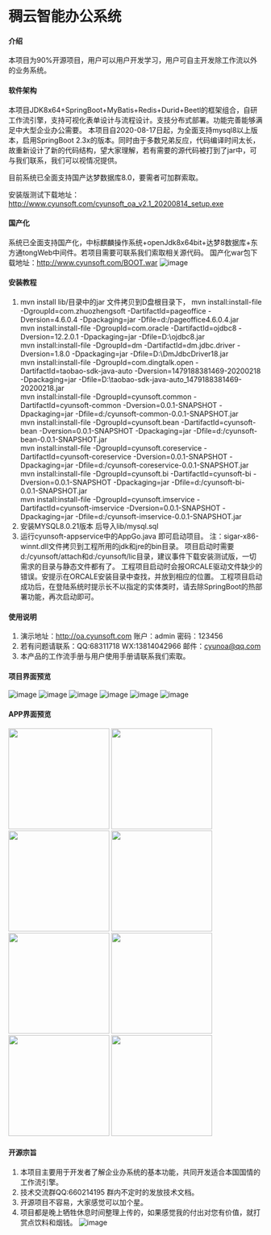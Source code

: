 # 稠云智能办公系统

#### 介绍
本项目为90%开源项目，用户可以用户开发学习，用户可自主开发除工作流以外的业务系统。

#### 软件架构
本项目JDK8x64+SpringBoot+MyBatis+Redis+Durid+Beetl的框架组合，自研工作流引擎，支持可视化表单设计与流程设计。支技分布式部署。功能完善能够满足中大型企业办公需要。
本项目自2020-08-17日起，为全面支持mysql8以上版本，启用SpringBoot 2.3x的版本。同时由于多数兄弟反应，代码编译时间太长，故重新设计了新的代码结构，望大家理解，若有需要的源代码被打到了jar中，可与我们联系，我们可以视情况提供。

目前系统已全面支持国产达梦数据库8.0，要需者可加群索取。

安装版测试下载地址：http://www.cyunsoft.com/cyunsoft_oa_v2.1_20200814_setup.exe

#### 国产化
系统已全面支持国产化，中标麒麟操作系统+openJdk8x64bit+达梦8数据库+东方通tongWeb中间件。若项目需要可联系我们索取相关源代码。
国产化war包下载地址：http://www.cyunsoft.com/BOOT.war
![image](http://www.cyunsoft.com/gc.jpg)

#### 安装教程

1.  mvn install lib/目录中的jar 文件拷贝到D盘根目录下，
		mvn install:install-file -DgroupId=com.zhuozhengsoft -DartifactId=pageoffice -Dversion=4.6.0.4 -Dpackaging=jar -Dfile=d:/pageoffice4.6.0.4.jar  
		mvn install:install-file -DgroupId=com.oracle -DartifactId=ojdbc8 -Dversion=12.2.0.1 -Dpackaging=jar -Dfile=D:\ojdbc8.jar  
		mvn install:install-file -DgroupId=dm -DartifactId=dm.jdbc.driver -Dversion=1.8.0 -Dpackaging=jar -Dfile=D:\DmJdbcDriver18.jar  
		mvn install:install-file -DgroupId=com.dingtalk.open -DartifactId=taobao-sdk-java-auto -Dversion=1479188381469-20200218 -Dpackaging=jar -Dfile=D:\taobao-sdk-java-auto_1479188381469-20200218.jar  
		mvn install:install-file -DgroupId=cyunsoft.common -DartifactId=cyunsoft-common -Dversion=0.0.1-SNAPSHOT -Dpackaging=jar -Dfile=d:/cyunsoft-common-0.0.1-SNAPSHOT.jar  
		mvn install:install-file -DgroupId=cyunsoft.bean -DartifactId=cyunsoft-bean -Dversion=0.0.1-SNAPSHOT -Dpackaging=jar -Dfile=d:/cyunsoft-bean-0.0.1-SNAPSHOT.jar  
		mvn install:install-file -DgroupId=cyunsoft.coreservice -DartifactId=cyunsoft-coreservice -Dversion=0.0.1-SNAPSHOT -Dpackaging=jar -Dfile=d:/cyunsoft-coreservice-0.0.1-SNAPSHOT.jar  
		mvn install:install-file -DgroupId=cyunsoft.bi -DartifactId=cyunsoft-bi -Dversion=0.0.1-SNAPSHOT -Dpackaging=jar -Dfile=d:/cyunsoft-bi-0.0.1-SNAPSHOT.jar  
		mvn install:install-file -DgroupId=cyunsoft.imservice -DartifactId=cyunsoft-imservice -Dversion=0.0.1-SNAPSHOT -Dpackaging=jar  -Dfile=d:/cyunsoft-imservice-0.0.1-SNAPSHOT.jar  
2.  安装MYSQL8.0.21版本 后导入lib/mysql.sql
3.  运行cyunsoft-appservice中的AppGo.java 即可启动项目。
注：sigar-x86-winnt.dll文件拷贝到工程所用的jdk和jre的bin目录。
项目启动时需要d:/cyunsoft/attach和d:/cyunsoft/lic目录，建议事件下载安装测试版，一切需求的目录与静态文件都有了。
工程项目启动时会报ORCALE驱动文件缺少的错误。安提示在ORCALE安装目录中查找，并放到相应的位置。
工程项目启动成功后，在登陆系统时提示长不以指定的实体类时，请去除SpringBoot的热部署功能，再次启动即可。

#### 使用说明

1.  演示地址：http://oa.cyunsoft.com 账户：admin 密码：123456
2.  若有问题请联系：QQ:68311718 WX:13814042966 邮件：cyunoa@qq.com
3.  本产品的工作流手册与用户使用手册请联系我们索取。

#### 项目界面预览

  ![image](http://www.cyunsoft.com/main0.png)
  ![image](http://www.cyunsoft.com/main1.png)
  ![image](http://www.cyunsoft.com/main2.png)
  ![image](http://www.cyunsoft.com/main3.png)
  ![image](http://www.cyunsoft.com/main4.png)
  ![image](http://www.cyunsoft.com/main5.png)

#### APP界面预览
<img src="http://www.cyunsoft.com/app0.jpg" width="200"/>
<img src="http://www.cyunsoft.com/app1.jpg" width="200"/>
<img src="http://www.cyunsoft.com/app2.jpg" width="200"/>
<img src="http://www.cyunsoft.com/app3.jpg" width="200"/>
<img src="http://www.cyunsoft.com/app4.jpg" width="200"/>
<img src="http://www.cyunsoft.com/app5.jpg" width="200"/>
<img src="http://www.cyunsoft.com/app6.jpg" width="200"/>
<img src="http://www.cyunsoft.com/app7.jpg" width="200"/>


#### 开源宗旨
1.  本项目主要用于开发者了解企业办系统的基本功能，共同开发适合本国国情的工作流引擎。
2.  技术交流群QQ:660214195 群内不定时的发放技术文档。
3. 	开源项目不容易，大家感觉可以加个星。
4.  项目都是晚上牺牲休息时间整理上传的，如果感觉我的付出对您有价值，就打赏点饮料和烟钱。
![image](http://www.cyunsoft.com/ds.png)

